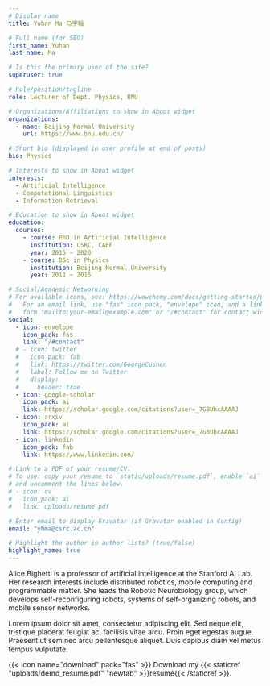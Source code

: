 ```yaml
---
# Display name
title: Yuhan Ma 马宇翰

# Full name (for SEO)
first_name: Yuhan
last_name: Ma

# Is this the primary user of the site?
superuser: true

# Role/position/tagline
role: Lecturer of Dept. Physics, BNU

# Organizations/Affiliations to show in About widget
organizations:
  - name: Beijing Normal University
    url: https://www.bnu.edu.cn/

# Short bio (displayed in user profile at end of posts)
bio: Physics

# Interests to show in About widget
interests:
  - Artificial Intelligence
  - Computational Linguistics
  - Information Retrieval

# Education to show in About widget
education:
  courses:
    - course: PhD in Artificial Intelligence
      institution: CSRC, CAEP
      year: 2015 ~ 2020
    - course: BSc in Physics
      institution: Beijing Normal University
      year: 2011 ~ 2015

# Social/Academic Networking
# For available icons, see: https://wowchemy.com/docs/getting-started/page-builder/#icons
#   For an email link, use "fas" icon pack, "envelope" icon, and a link in the
#   form "mailto:your-email@example.com" or "/#contact" for contact widget.
social:
  - icon: envelope
    icon_pack: fas
    link: "/#contact"
  # - icon: twitter
  #   icon_pack: fab
  #   link: https://twitter.com/GeorgeCushen
  #   label: Follow me on Twitter
  #   display:
  #     header: true
  - icon: google-scholar
    icon_pack: ai
    link: https://scholar.google.com/citations?user=_7G8UhcAAAAJ
  - icon: arxiv
    icon_pack: ai
    link: https://scholar.google.com/citations?user=_7G8UhcAAAAJ
  - icon: linkedin
    icon_pack: fab
    link: https://www.linkedin.com/

# Link to a PDF of your resume/CV.
# To use: copy your resume to `static/uploads/resume.pdf`, enable `ai` icons in `params.yaml`,
# and uncomment the lines below.
# - icon: cv
#   icon_pack: ai
#   link: uploads/resume.pdf

# Enter email to display Gravatar (if Gravatar enabled in Config)
email: "yhma@csrc.ac.cn"

# Highlight the author in author lists? (true/false)
highlight_name: true
---
```


Alice Bighetti is a professor of artificial intelligence at the Stanford AI Lab.
Her research interests include distributed robotics, mobile computing and
programmable matter. She leads the Robotic Neurobiology group, which develops
self-reconfiguring robots, systems of self-organizing robots, and mobile sensor
networks.

Lorem ipsum dolor sit amet, consectetur adipiscing elit. Sed neque elit,
tristique placerat feugiat ac, facilisis vitae arcu. Proin eget egestas augue.
Praesent ut sem nec arcu pellentesque aliquet. Duis dapibus diam vel metus
tempus vulputate.

{{< icon name="download" pack="fas" >}} Download my
{{< staticref "uploads/demo_resume.pdf" "newtab" >}}resumé{{< /staticref >}}.
